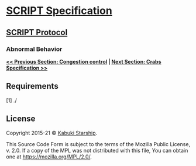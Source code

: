 # [SCRIPT Specification](../)

## [SCRIPT Protocol](./)

### Abnormal Behavior

**[<< Previous Section: Congestion control](CongestionControl.md) | [Next Section: Crabs Specification >>](./CrabsSpecification.md)**

## Requirements

[1] ./

## License

Copyright 2015-21 © [Kabuki Starship](https://kabukistarship.com).

This Source Code Form is subject to the terms of the Mozilla Public License, v. 2.0. If a copy of the MPL was not distributed with this file, You can obtain one at <https://mozilla.org/MPL/2.0/>.
